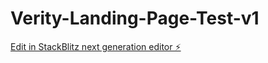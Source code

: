 # Verity-Landing-Page-Test-v1

[Edit in StackBlitz next generation editor ⚡️](https://stackblitz.com/~/github.com/nalaknas/Verity-Landing-Page-Test-v1)